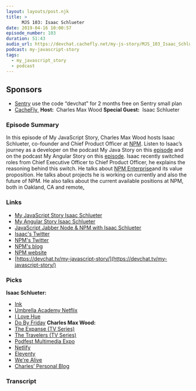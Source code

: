 ```yaml
---
layout: layouts/post.njk
title: >
      MJS 103: Isaac Schlueter
date: 2019-04-16 10:00:57
episode_number: 103
duration: 51:43
audio_url: https://devchat.cachefly.net/my-js-story/MJS_103_Isaac_Schlueter.mp3
podcast: my-javascript-story
tags: 
  - my_javascript_story
  - podcast
---
```


## **Sponsors**

- [Sentry](https://sentry.io/) use the code “devchat” for 2 months free on Sentry small plan
- [CacheFly&nbsp;](https://www.cachefly.com/)
**Host:&nbsp;** Charles Max Wood **Special Guest:** &nbsp;Isaac Schlueter
### **Episode Summary**
In this episode of My JavaScript Story, Charles Max Wood hosts Isaac Schlueter, co-founder and Chief Product Officer at [NPM](https://www.npmjs.com/). Listen to Isaac’s journey as a developer on the podcast&nbsp;My Java Story on this [episode](https://devchat.tv/js-jabber/mjs-004-my-js-story-isaac-schlueter/) and on the podcast My Angular Story on this [episode](https://devchat.tv/js-jabber/mjs-004-my-js-story-isaac-schlueter/). Isaac recently switched roles from Chief Executive Officer to Chief Product Officer, he explains the reasoning behind this switch. He talks about [NPM Enterprise](https://www.npmjs.com/products/enterprise)and its value proposition. He talks about projects he is working on currently and also the future of NPM. He also talks about the current available positions at NPM, both in Oakland, CA and remote[.](https://www.npmjs.com/products/enterprise)
### **Links**

- [My JavaScript Story Isaac Schlueter](https://devchat.tv/js-jabber/mjs-004-my-js-story-isaac-schlueter/)
- [My Angular Story Isaac Schlueter](https://devchat.tv/adv-in-angular/isaac-schlueter-my-angular-story/)
- [<u>JavaScript Jabber Node &amp; NPM with Isaac Schlueter</u>](https://amzn.to/2EuvatG%20-%20Startup%20Nation)
- [Isaac's Twitter](https://twitter.com/izs?lang=en)
- [NPM's Twitter](https://twitter.com/npmjs)
- [NPM's blog](https://blog.npmjs.org/)
- [NPM website](https://www.npmjs.com/)
- [https://devchat.tv/my-javascript-story/](https://devchat.tv/my-javascript-story/)

### **Picks**
 **Isaac Schlueter:**
- [<u>Ink</u>](https://github.com/vadimdemedes/ink)
- <u><a href="https://www.netflix.com/title/80186863">Umbrella Academy Netflix</a></u>
- [I Love Hue](https://play.google.com/store/apps/details?id=com.zutgames.ilovehue&hl=en)
- [Do By Friday](https://dobyfriday.com/)
**Charles Max Wood:**
- [<u>The Expanse (TV Series)</u>](https://www.netflix.com/gb/title/80029822)
- [<u>The Travelers (TV Series)</u>](https://www.netflix.com/title/8010569)
- [<u>Podfest Multimedia Expo</u>](https://podfest.us/2018/)
- <u><a href="https://www.netlify.com/">Netlify</a></u>
- <u><a href="https://www.11ty.io/">Eleventy</a></u>
- [<u>We're Alive</u>](https://www.werealive.com/)
- <u><a href="https://charlesmaxwood.com/">Charles’ Personal Blog</a></u>


### Transcript


